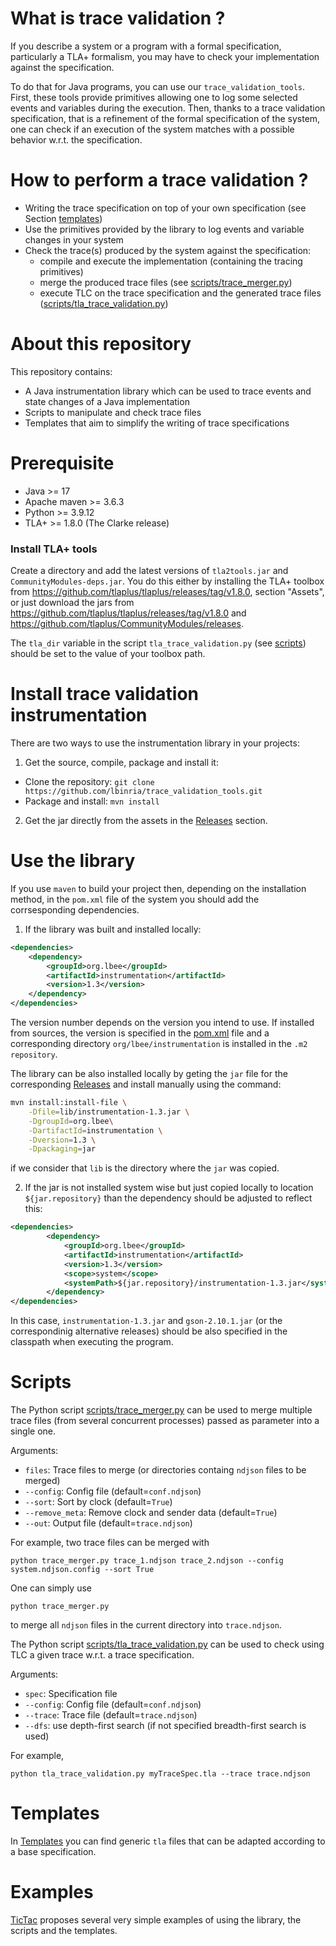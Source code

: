 # What is trace validation ?

If you describe a system or a program with a formal specification, particularly a TLA+ formalism, you may have to check your implementation against the specification. 

To do that for Java programs, you can use our `trace_validation_tools`. First, these
tools provide primitives allowing one to log some selected events and
variables during the execution.  Then, thanks to a trace validation
specification, that is a refinement of the formal specification of the
system, one can check if an execution of the system matches with a
possible behavior w.r.t. the specification.

# How to perform a trace validation ?

- Writing the trace specification on top of your own specification (see Section [templates](#templates))
- Use the primitives provided by the library to log events and variable changes in your system
- Check the trace(s) produced by the system against the specification:
    * compile and execute the implementation (containing the tracing primitives)
    * merge the produced trace files (see [scripts/trace_merger.py](scripts/trace_merger.py))
    * execute TLC on the trace specification and the generated trace files ([scripts/tla_trace_validation.py](scripts/tla_trace_validation.py))

# About this repository

This repository contains:

- A Java instrumentation library which can be used to trace events and state changes of a Java implementation
- Scripts to manipulate and check trace files
- Templates that aim to simplify the writing of trace specifications

# Prerequisite

- Java >= 17
- Apache maven >= 3.6.3
- Python >= 3.9.12
- TLA+ >= 1.8.0 (The Clarke release)

### Install TLA+ tools

Create a directory and add the latest versions of `tla2tools.jar` and
`CommunityModules-deps.jar`. You do this either by installing the TLA+ toolbox
from https://github.com/tlaplus/tlaplus/releases/tag/v1.8.0, section
"Assets", or just download the jars from
https://github.com/tlaplus/tlaplus/releases/tag/v1.8.0
and https://github.com/tlaplus/CommunityModules/releases.

The `tla_dir` variable in the script `tla_trace_validation.py` (see
[scripts](#scripts)) should be set to the value of your toolbox path.

# Install trace validation instrumentation

There are two ways to use the instrumentation library in your
projects:
1. Get the source, compile, package and install it:
 - Clone the repository: `git clone https://github.com/lbinria/trace_validation_tools.git`
 - Package and install: `mvn install`
2. Get the jar directly from the assets in the [Releases](releases) section.

# Use the library 

If you use `maven` to build your project then, depending on the installation method, in the `pom.xml` file of the system you should add the corrsesponding dependencies.

1. If the library was built and installed locally:
```xml 
<dependencies>
    <dependency>
        <groupId>org.lbee</groupId>
        <artifactId>instrumentation</artifactId>
        <version>1.3</version>
    </dependency>
</dependencies>
```
The version number depends on the version you intend to use. If installed from sources, the version is specified in the [pom.xml](pom.xml) file and a corresponding directory `org/lbee/instrumentation` is installed in the `.m2` `repository`.

The library can be also installed locally by geting the `jar` file for the corresponding [Releases](releases) and install manually using the command:
```zsh
mvn install:install-file \
    -Dfile=lib/instrumentation-1.3.jar \
    -DgroupId=org.lbee\
    -DartifactId=instrumentation \
    -Dversion=1.3 \
    -Dpackaging=jar
```
if we consider that `lib` is the directory where the `jar` was copied.

2. If the jar is not installed system wise but just copied locally to location `${jar.repository}` than the dependency should be adjusted to reflect this:
```xml 
<dependencies>
        <dependency>
            <groupId>org.lbee</groupId>
            <artifactId>instrumentation</artifactId>
            <version>1.3</version>
            <scope>system</scope>
            <systemPath>${jar.repository}/instrumentation-1.3.jar</systemPath>
        </dependency>
</dependencies>
```
In this case, `instrumentation-1.3.jar` and `gson-2.10.1.jar` (or the correspondinig alternative releases) should be also specified in the classpath when executing the program.

# Scripts

The Python script [scripts/trace_merger.py](scripts/trace_merger.py)
can be used to merge multiple trace files (from several concurrent
processes) passed as parameter into a single one. 

Arguments:
- `files`: Trace files to merge (or directories containg `ndjson` files to be merged)
- `--config`: Config file (default=`conf.ndjson`)
- `--sort`: Sort by clock (default=`True`)
- `--remove_meta`: Remove clock and sender data (default=`True`)
- `--out`: Output file (default=`trace.ndjson`)

For example, two trace files can be merged with

`python trace_merger.py trace_1.ndjson trace_2.ndjson --config system.ndjson.config --sort True`

One can simply use

`python trace_merger.py`

to merge all `ndjson` files in the current directory into `trace.ndjson`.

The Python script
[scripts/tla_trace_validation.py](scripts/tla_trace_validation.py)
can be used to check using TLC a given trace w.r.t. a trace
specification. 

Arguments:
- `spec`: Specification file
- `--config`: Config file (default=`conf.ndjson`)
- `--trace`: Trace file (default=`trace.ndjson`)
- `--dfs`: use depth-first search (if not specified breadth-first search is used)

For example,

`python tla_trace_validation.py myTraceSpec.tla --trace trace.ndjson`

# Templates

In [Templates](templates) you can find generic `tla` files that can be adapted according to a base specification. 

# Examples

[TicTac](https://github.com/lbinria/TicTac) proposes several very simple examples of using the library, the scripts and the templates.
